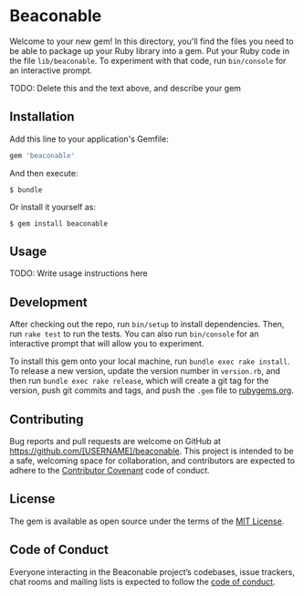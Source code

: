 # Beaconable

Welcome to your new gem! In this directory, you'll find the files you need to be able to package up your Ruby library into a gem. Put your Ruby code in the file `lib/beaconable`. To experiment with that code, run `bin/console` for an interactive prompt.

TODO: Delete this and the text above, and describe your gem

## Installation

Add this line to your application's Gemfile:

```ruby
gem 'beaconable'
```

And then execute:

    $ bundle

Or install it yourself as:

    $ gem install beaconable

## Usage

TODO: Write usage instructions here

## Development

After checking out the repo, run `bin/setup` to install dependencies. Then, run `rake test` to run the tests. You can also run `bin/console` for an interactive prompt that will allow you to experiment.

To install this gem onto your local machine, run `bundle exec rake install`. To release a new version, update the version number in `version.rb`, and then run `bundle exec rake release`, which will create a git tag for the version, push git commits and tags, and push the `.gem` file to [rubygems.org](https://rubygems.org).

## Contributing

Bug reports and pull requests are welcome on GitHub at https://github.com/[USERNAME]/beaconable. This project is intended to be a safe, welcoming space for collaboration, and contributors are expected to adhere to the [Contributor Covenant](http://contributor-covenant.org) code of conduct.

## License

The gem is available as open source under the terms of the [MIT License](https://opensource.org/licenses/MIT).

## Code of Conduct

Everyone interacting in the Beaconable project’s codebases, issue trackers, chat rooms and mailing lists is expected to follow the [code of conduct](https://github.com/[USERNAME]/beaconable/blob/master/CODE_OF_CONDUCT.md).
